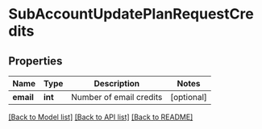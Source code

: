 # SubAccountUpdatePlanRequestCredits

## Properties
Name | Type | Description | Notes
------------ | ------------- | ------------- | -------------
**email** | **int** | Number of email credits | [optional] 

[[Back to Model list]](../../README.md#documentation-for-models) [[Back to API list]](../../README.md#documentation-for-api-endpoints) [[Back to README]](../../README.md)


